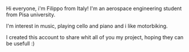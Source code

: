 Hi everyone, i'm Filippo from Italy! I'm an aerospace engineering student from Pisa university.

I'm interest in music, playing cello and piano and i like motorbiking.

I created this account to share whit all of you my project, hoping they can be usefull :)


<!---
filipporovai/filipporovai is a ✨ special ✨ repository because its `README.md` (this file) appears on your GitHub profile.
You can click the Preview link to take a look at your changes.
--->
